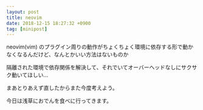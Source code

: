 ```yaml
---
layout: post
title: neovim
date: 2018-12-15 18:27:32 +0900
tag: [minipost]
---
```


neovim(vim) のプラグイン周りの動作がちょくちょく環境に依存する形で動かなくなるんだけど、なんとかいい方法はないものか

隔離された環境で依存関係を解決して、それでいてオーバーヘッドなしにサクサク動いてほしい...

まあとりあえず直したからまた今度考えよう。

今日は浅草におでんを食べに行ってきます。
